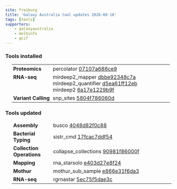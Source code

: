 ```yaml
---
site: freiburg
title: 'Galaxy Australia tool updates 2020-08-18'
tags: [tools]
supporters:
    - galaxyaustralia
    - melbinfo
    - qcif
---
```



<style>
  table {
    width: 100%;
    margin: 10px 20px;
  }
  table th {
    display: none;
  }
  td {
    padding: 3px 5px;
  }
  tr td:nth-child(1) {
    vertical-align: top;
    width: 25%;
  }
</style>

### Tools installed

| Section | Tool |
|---------|-----|
| **Proteomics** | percolator [07107a686ce9](https://toolshed.g2.bx.psu.edu/view/galaxyp/percolator/07107a686ce9) |
| **RNA-seq** | mirdeep2_mapper [dbbe92348c7a](https://toolshed.g2.bx.psu.edu/view/rnateam/mirdeep2_mapper/dbbe92348c7a)<br/>mirdeep2_quantifier [d5ea61ff12eb](https://toolshed.g2.bx.psu.edu/view/rnateam/mirdeep2_quantifier/d5ea61ff12eb)<br/>mirdeep2 [6a17e1229b9f](https://toolshed.g2.bx.psu.edu/view/rnateam/mirdeep2/6a17e1229b9f) |
| **Variant Calling** | snp_sites [5804f786060d](https://toolshed.g2.bx.psu.edu/view/iuc/snp_sites/5804f786060d) |

### Tools updated

| Section | Tool |
|---------|-----|
| **Assembly** | busco [4048d82f0c88](https://toolshed.g2.bx.psu.edu/view/iuc/busco/4048d82f0c88) |
| **Bacterial Typing** | sistr_cmd [17fcac7ddf54](https://toolshed.g2.bx.psu.edu/view/nml/sistr_cmd/17fcac7ddf54) |
| **Collection Operations** | collapse_collections [90981f86000f](https://toolshed.g2.bx.psu.edu/view/nml/collapse_collections/90981f86000f) |
| **Mapping** | rna_starsolo [e403d27e8f24](https://toolshed.g2.bx.psu.edu/view/iuc/rna_starsolo/e403d27e8f24) |
| **Mothur** | mothur_sub_sample [e866e31f6da3](https://toolshed.g2.bx.psu.edu/view/iuc/mothur_sub_sample/e866e31f6da3) |
| **RNA-seq** | rgrnastar [5ec75f5dae3c](https://toolshed.g2.bx.psu.edu/view/iuc/rgrnastar/5ec75f5dae3c) |
